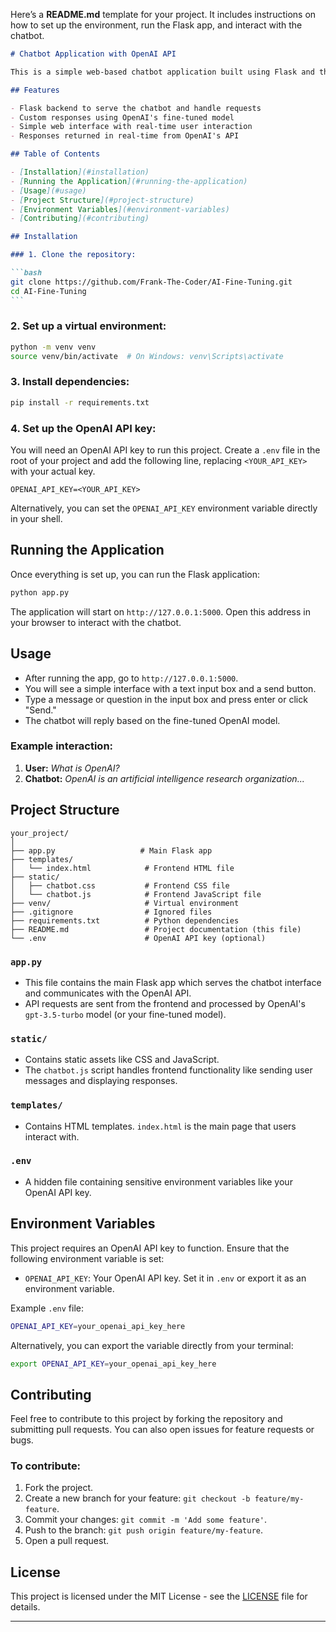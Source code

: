 Here’s a **README.md** template for your project. It includes instructions on how to set up the environment, run the Flask app, and interact with the chatbot.

````markdown
# Chatbot Application with OpenAI API

This is a simple web-based chatbot application built using Flask and the OpenAI API. The chatbot allows users to ask questions, and it returns responses powered by OpenAI's `gpt-3.5-turbo` (or `gpt-4`) model. This project uses fine-tuned models to provide more tailored responses based on your custom data.

## Features

- Flask backend to serve the chatbot and handle requests
- Custom responses using OpenAI's fine-tuned model
- Simple web interface with real-time user interaction
- Responses returned in real-time from OpenAI's API

## Table of Contents

- [Installation](#installation)
- [Running the Application](#running-the-application)
- [Usage](#usage)
- [Project Structure](#project-structure)
- [Environment Variables](#environment-variables)
- [Contributing](#contributing)

## Installation

### 1. Clone the repository:

```bash
git clone https://github.com/Frank-The-Coder/AI-Fine-Tuning.git
cd AI-Fine-Tuning
```
````

### 2. Set up a virtual environment:

```bash
python -m venv venv
source venv/bin/activate  # On Windows: venv\Scripts\activate
```

### 3. Install dependencies:

```bash
pip install -r requirements.txt
```

### 4. Set up the OpenAI API key:

You will need an OpenAI API key to run this project. Create a `.env` file in the root of your project and add the following line, replacing `<YOUR_API_KEY>` with your actual key.

```
OPENAI_API_KEY=<YOUR_API_KEY>
```

Alternatively, you can set the `OPENAI_API_KEY` environment variable directly in your shell.

## Running the Application

Once everything is set up, you can run the Flask application:

```bash
python app.py
```

The application will start on `http://127.0.0.1:5000`. Open this address in your browser to interact with the chatbot.

## Usage

- After running the app, go to `http://127.0.0.1:5000`.
- You will see a simple interface with a text input box and a send button.
- Type a message or question in the input box and press enter or click "Send."
- The chatbot will reply based on the fine-tuned OpenAI model.

### Example interaction:

1. **User:** _What is OpenAI?_
2. **Chatbot:** _OpenAI is an artificial intelligence research organization..._

## Project Structure

```
your_project/
│
├── app.py                   # Main Flask app
├── templates/
│   └── index.html            # Frontend HTML file
├── static/
│   ├── chatbot.css           # Frontend CSS file
│   └── chatbot.js            # Frontend JavaScript file
├── venv/                     # Virtual environment
├── .gitignore                # Ignored files
├── requirements.txt          # Python dependencies
├── README.md                 # Project documentation (this file)
└── .env                      # OpenAI API key (optional)
```

### `app.py`

- This file contains the main Flask app which serves the chatbot interface and communicates with the OpenAI API.
- API requests are sent from the frontend and processed by OpenAI's `gpt-3.5-turbo` model (or your fine-tuned model).

### `static/`

- Contains static assets like CSS and JavaScript.
- The `chatbot.js` script handles frontend functionality like sending user messages and displaying responses.

### `templates/`

- Contains HTML templates. `index.html` is the main page that users interact with.

### `.env`

- A hidden file containing sensitive environment variables like your OpenAI API key.

## Environment Variables

This project requires an OpenAI API key to function. Ensure that the following environment variable is set:

- `OPENAI_API_KEY`: Your OpenAI API key. Set it in `.env` or export it as an environment variable.

Example `.env` file:

```bash
OPENAI_API_KEY=your_openai_api_key_here
```

Alternatively, you can export the variable directly from your terminal:

```bash
export OPENAI_API_KEY=your_openai_api_key_here
```

## Contributing

Feel free to contribute to this project by forking the repository and submitting pull requests. You can also open issues for feature requests or bugs.

### To contribute:

1. Fork the project.
2. Create a new branch for your feature: `git checkout -b feature/my-feature`.
3. Commit your changes: `git commit -m 'Add some feature'`.
4. Push to the branch: `git push origin feature/my-feature`.
5. Open a pull request.

## License

This project is licensed under the MIT License - see the [LICENSE](LICENSE) file for details.

---
